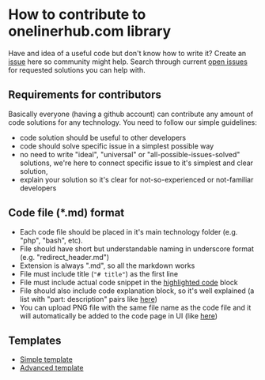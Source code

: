 # How to contribute to onelinerhub.com library

Have and idea of a useful code but don't know how to write it? Create an [issue](https://github.com/Onelinerhub/onelinerhub/issues/new) here so community might help. Search through current [open issues](https://github.com/Onelinerhub/onelinerhub/issues) for requested solutions you can help with.

## Requirements for contributors
Basically everyone (having a github account) can contribute any amount of code solutions for any technology.
You need to follow our simple guidelines:
- code solution should be useful to other developers
- code should solve specific issue in a simplest possible way
- no need to write "ideal", "universal" or "all-possible-issues-solved" solutions, we're here to connect specific issue to it's simplest and clear solution,
- explain your solution so it's clear for not-so-experienced or not-familiar developers

## Code file (\*.md) format
- Each code file should be placed in it's main technology folder (e.g. "php", "bash", etc).
- File should have short but understandable naming in underscore format (e.g. "redirect_header.md")
- Extension is always ".md", so all the markdown works
- File must include title (```"# title"```) as the first line
- File must include actual code snippet in the [highlighted code](https://guides.github.com/features/mastering-markdown/) block
- File should also include code explanation block, so it's well explained (a list with "part: description" pairs like [here](/template_simple.md))
- You can upload PNG file with the same file name as the code file and it will automatically be added to the code page in UI (like [here](https://onelinerhub.com/ffmpeg/downmix_audio))

## Templates
- [Simple template](/template_simple.md)
- [Advanced template](/template.md)
